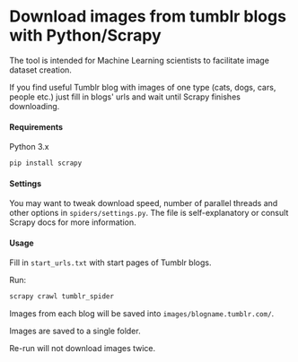 # Download images from tumblr blogs with Python/Scrapy

The tool is intended for Machine Learning scientists to
facilitate image dataset creation.

If you find useful Tumblr blog with images of one type
(cats, dogs, cars, people etc.) just fill in blogs' urls
and wait until Scrapy finishes downloading. 

#### Requirements

Python 3.x
```bash
pip install scrapy
```

#### Settings

You may want to tweak download speed, number of parallel threads and other options
in `spiders/settings.py`. The file is self-explanatory or consult Scrapy docs for
more information.

#### Usage

Fill in `start_urls.txt` with start pages of Tumblr blogs.

Run:
```bash
scrapy crawl tumblr_spider
```

Images from each blog will be saved into `images/blogname.tumblr.com/`.

Images are saved to a single folder.

Re-run will not download images twice.